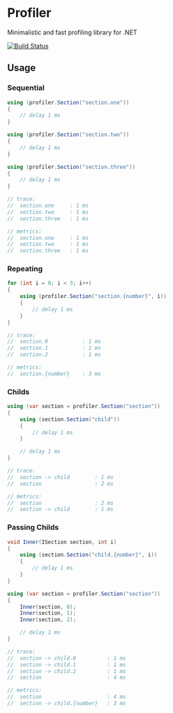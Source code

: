 # Profiler
Minimalistic and fast profiling library for .NET

[![Build Status](https://api.travis-ci.com/r-alekseev/Profiler.svg?token=6vyZfrof99dSqe746sJ2&branch=master)](https://travis-ci.com/r-alekseev/Profiler)

## Usage

### Sequential

```csharp
using (profiler.Section("section.one"))
{
    // delay 1 ms
}

using (profiler.Section("section.two"))
{
    // delay 1 ms
}

using (profiler.Section("section.three"))
{
    // delay 1 ms
}

// trace:
//  section.one     : 1 ms
//  section.two     : 1 ms
//  section.three   : 1 ms

// metrics:
//  section.one     : 1 ms
//  section.two     : 1 ms
//  section.three   : 1 ms
```

### Repeating

```csharp
for (int i = 0; i < 3; i++)
{
    using (profiler.Section("section.{number}", i))
    {
        // delay 1 ms
    }
}

// trace:
//  section.0           : 1 ms
//  section.1           : 1 ms
//  section.2           : 1 ms

// metrics:
//  section.{number}    : 3 ms
```

### Childs

```csharp
using (var section = profiler.Section("section"))
{
    using (section.Section("child"))
    {
        // delay 1 ms
    }

    // delay 1 ms
}

// trace:
//  section -> child        : 1 ms
//  section                 : 2 ms

// metrics:
//  section                 : 2 ms
//  section -> child        : 1 ms
```

### Passing Childs

```csharp
void Inner(ISection section, int i)
{
    using (section.Section("child.{number}", i))
    {
        // delay 1 ms
    }
}

using (var section = profiler.Section("section"))
{
    Inner(section, 0);
    Inner(section, 1);
    Inner(section, 2);

    // delay 1 ms
}

// trace:
//  section -> child.0          : 1 ms
//  section -> child.1          : 1 ms
//  section -> child.2          : 1 ms
//  section                     : 4 ms

// metrics:
//  section                     : 4 ms
//  section -> child.{number}   : 3 ms
```
